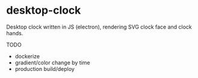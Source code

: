 # desktop-clock
Desktop clock written in JS (electron), rendering SVG clock face and clock hands.

TODO
- dockerize
- gradient/color change by time 
- production build/deploy

